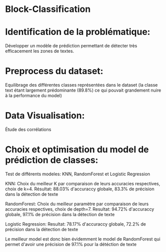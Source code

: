 # Block-Classification



# Identification de la problématique:

Développer un modèle de prédiction permettant de détecter très efficacement les zones de textes. 



# Preprocess du dataset:

Equilibrage des différentes classes représentées dans le dataset (la classe text étant largement 
prédominante (89.8%)  ce qui pouvait grandement nuire à la performance du model)



# Data Visualisation:

Étude des corrélations 



# Choix et optimisation du model de prédiction de classes:

Test de différents modeles: KNN, RandomForest et Logistic Regression 

KNN:
Choix du meilleur K par comparaison de leurs accuracies respectives, choix de k=4. 
Résultat: 88.03% d'accuraccy globale, 83.3% de précision dans la détection de texte

RandomForest:
Choix du meilleur paramètre par comparaison de leurs accuracies respectives, choix de depth=7. 
Resultat: 94.72% d'accuraccy globale, 97.1% de précision dans la détection de texte

Logistic Regression:
Resultat: 78.17% d'accuraccy globale, 72.2% de précision dans la détection de texte

Le meilleur model est donc bien évidemment le model de RandomForest qui permet d'avoir une précision 
de 97.1% pour la détéction de texte 
